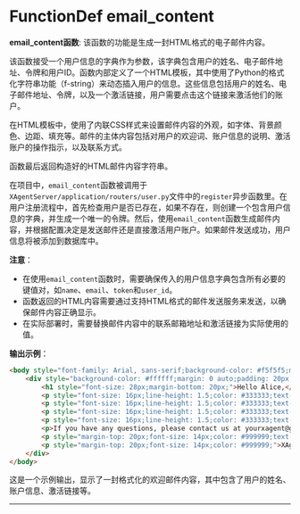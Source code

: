 # FunctionDef email_content
**email_content函数**: 该函数的功能是生成一封HTML格式的电子邮件内容。

该函数接受一个用户信息的字典作为参数，该字典包含用户的姓名、电子邮件地址、令牌和用户ID。函数内部定义了一个HTML模板，其中使用了Python的格式化字符串功能（f-string）来动态插入用户的信息。这些信息包括用户的姓名、电子邮件地址、令牌，以及一个激活链接，用户需要点击这个链接来激活他们的账户。

在HTML模板中，使用了内联CSS样式来设置邮件内容的外观，如字体、背景颜色、边距、填充等。邮件的主体内容包括对用户的欢迎词、账户信息的说明、激活账户的操作指示，以及联系方式。

函数最后返回构造好的HTML邮件内容字符串。

在项目中，`email_content`函数被调用于`XAgentServer/application/routers/user.py`文件中的`register`异步函数里。在用户注册流程中，首先检查用户是否已存在，如果不存在，则创建一个包含用户信息的字典，并生成一个唯一的令牌。然后，使用`email_content`函数生成邮件内容，并根据配置决定是发送邮件还是直接激活用户账户。如果邮件发送成功，用户信息将被添加到数据库中。

**注意**：
- 在使用`email_content`函数时，需要确保传入的用户信息字典包含所有必要的键值对，如`name`、`email`、`token`和`user_id`。
- 函数返回的HTML内容需要通过支持HTML格式的邮件发送服务来发送，以确保邮件内容正确显示。
- 在实际部署时，需要替换邮件内容中的联系邮箱地址和激活链接为实际使用的值。

**输出示例**：
```html
<body style="font-family: Arial, sans-serif;background-color: #f5f5f5;margin: 0; padding: 0;">
    <div style="background-color: #ffffff;margin: 0 auto;padding: 20px;border-radius: 10px;box-shadow: 0 0 10px rgba(0, 0, 0, 0.1);">
        <h1 style="font-size: 28px;margin-bottom: 20px;">Hello Alice,</h1>
        <p style="font-size: 16px;line-height: 1.5;color: #333333;text-indent:2em;">Welcome to XAgent, your personal assistant! Thanks for signing up for XAgent. There are some information about your account:</p>
        <p style="font-size: 16px;line-height: 1.5;color: #333333;text-indent:2em;">Your XAgent Account: <b>alice@example.com</b></p>
        <p style="font-size: 16px;line-height: 1.5;color: #333333;text-indent:2em;">Token: <b>123456abcdef</b></p>
        <p style="font-size: 16px;line-height: 1.5;color: #333333;text-indent:2em;">Next is an activation link. You need to click on this link to activate your account. After that, you will be able to use XAgent happily:<a href="http://example.com/auth?user_id=abc123&token=123456abcdef">http://example.com/auth?user_id=abc123&token=123456abcdef</a>! This Verification link will expire in 7 days.</p>
        <p>If you have any questions, please contact us at yourxagent@gmail.com .</p>
        <p style="margin-top: 20px;font-size: 14px;color: #999999;text-indent:2em;">Best wishes!</p>
        <p style="margin-top: 20px;font-size: 14px;color: #999999;">XAgent Team</p>
    </div>
</body>
```
这是一个示例输出，显示了一封格式化的欢迎邮件内容，其中包含了用户的姓名、账户信息、激活链接等。
***
